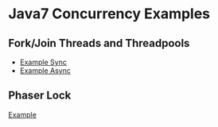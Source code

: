 Java7 Concurrency Examples
==========================

## Fork/Join Threads and Threadpools
- [Example Sync](ExampleForkJoin.java)
- [Example Async](ExampleForkJoinAsync.java)

## Phaser Lock
[Example](ExamplePhaser.java)
